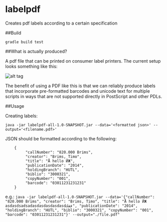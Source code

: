 # labelpdf
Creates pdf labels according to a certain specification

##Build

```gradle build test```

##What is actually produced?

A pdf file that can be printed on consumer label printers. The current setup looks something like this:

![alt tag](https://raw.githubusercontent.com/brinxmat/labelpdf/master/labelexample.png)

The benefit of using a PDF like this is that we can reliably produce labels that incorporate pre-formatted barcodes and
unicode text for multiple scripts in ways that are not supported directly in PostScript and other PDLs.

##Usage

Creating labels:

```java -jar labelpdf-all-1.0-SNAPSHOT.jar --data='<formatted json>' --output='<filename.pdf>'```

JSON should be formatted according to the following:

```
    {
         "callNumber": "820.000 Brims", 
         "creator": "Brims, Timo", 
         "title": "Å hello ЙЖ", 
         "publicationDate": "2014", 
         "holdingBranch": "HUTL", 
         "biblio": "3000321", 
         "copyNumber": "001",
         "barcode": "03011231231231"
    }
```

e.g.: ```java -jar labelpdf-all-1.0-SNAPSHOT.jar --data='{"callNumber": "820.000 Brims", "creator": "Brims, Timo", "title": "Å hello ЙЖ asdasdsadsadasdasdasdasdasdفقك", "publicationDate": "2014", "holdingBranch": "HUTL", "biblio": "3000321", "copyNumber": "001", "barcode": "03011231231231"}' --output="./file.pdf"```